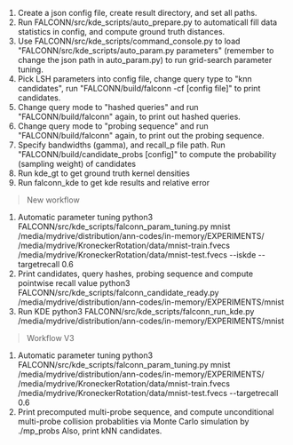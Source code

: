 1. Create a json config file, create result directory, and set all paths.
2. Run FALCONN/src/kde_scripts/auto_prepare.py to automaticall fill data statistics in config, and compute ground truth distances.
3. Use FALCONN/src/kde_scripts/command_console.py to load "FALCONN/src/kde_scripts/auto_param.py parameters"
 (remember to change the json path in auto_param.py) to run grid-search parameter tuning.
4. Pick LSH parameters into config file, change query type to "knn candidates", run "FALCONN/build/falconn -cf [config file]" to print candidates.
5. Change query mode to "hashed queries" and run "FALCONN/build/falconn" again, to print out hashed queries.
6. Change query mode to "probing sequence" and run "FALCONN/build/falconn" again, to print out the probing sequence.
7. Specify bandwidths (gamma), and recall_p file path. Run "FALCONN/build/candidate_probs [config]" to compute the probability (sampling weight) of candidates
8. Run kde_gt to get ground truth kernel densities
9. Run falconn_kde to get kde results and relative error

> New workflow
1. Automatic parameter tuning
python3 FALCONN/src/kde_scripts/falconn_param_tuning.py mnist /media/mydrive/distribution/ann-codes/in-memory/EXPERIMENTS/ /media/mydrive/KroneckerRotation/data/mnist-train.fvecs /media/mydrive/KroneckerRotation/data/mnist-test.fvecs --iskde --targetrecall 0.6 
2. Print candidates, query hashes, probing sequence and compute pointwise recall value
python3 FALCONN/src/kde_scripts/falconn_candidate_ready.py /media/mydrive/distribution/ann-codes/in-memory/EXPERIMENTS/mnist
3. Run KDE
python3 FALCONN/src/kde_scripts/falconn_run_kde.py /media/mydrive/distribution/ann-codes/in-memory/EXPERIMENTS/mnist

> Workflow V3
1. Automatic parameter tuning
python3 FALCONN/src/kde_scripts/falconn_param_tuning.py mnist /media/mydrive/distribution/ann-codes/in-memory/EXPERIMENTS/ /media/mydrive/KroneckerRotation/data/mnist-train.fvecs /media/mydrive/KroneckerRotation/data/mnist-test.fvecs --targetrecall 0.6 
2. Print precomputed multi-probe sequence, and compute unconditional multi-probe collision probablities via Monte Carlo simulation by ./mp_probs
Also, print kNN candidates.

